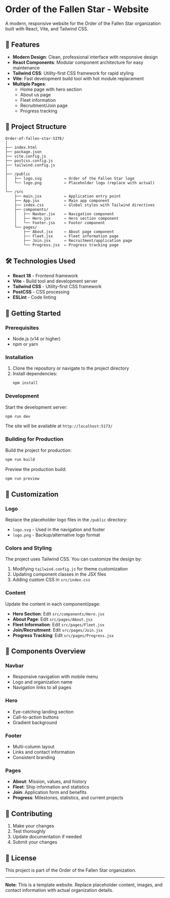# Order of the Fallen Star - Website

A modern, responsive website for the Order of the Fallen Star organization built with React, Vite, and Tailwind CSS.

## 🚀 Features

- **Modern Design**: Clean, professional interface with responsive design
- **React Components**: Modular component architecture for easy maintenance
- **Tailwind CSS**: Utility-first CSS framework for rapid styling
- **Vite**: Fast development build tool with hot module replacement
- **Multiple Pages**: 
  - Home page with hero section
  - About us page
  - Fleet information
  - Recruitment/Join page
  - Progress tracking

## 📁 Project Structure

```
Order-of-fallen-star-SITE/
│
├── index.html
├── package.json
├── vite.config.js
├── postcss.config.js
├── tailwind.config.js
│
├── /public
│   ├── logo.svg          ← Order of the Fallen Star logo
│   └── logo.png          ← Placeholder logo (replace with actual)
│
└── /src
    ├── main.jsx          ← Application entry point
    ├── App.jsx           ← Main app component
    ├── index.css         ← Global styles with Tailwind directives
    ├── components/
    │   ├── Navbar.jsx    ← Navigation component
    │   ├── Hero.jsx      ← Hero section component
    │   └── Footer.jsx    ← Footer component
    └── pages/
        ├── About.jsx     ← About page component
        ├── Fleet.jsx     ← Fleet information page
        ├── Join.jsx      ← Recruitment/application page
        └── Progress.jsx  ← Progress tracking page
```

## 🛠️ Technologies Used

- **React 18** - Frontend framework
- **Vite** - Build tool and development server
- **Tailwind CSS** - Utility-first CSS framework
- **PostCSS** - CSS processing
- **ESLint** - Code linting

## 🚀 Getting Started

### Prerequisites

- Node.js (v14 or higher)
- npm or yarn

### Installation

1. Clone the repository or navigate to the project directory
2. Install dependencies:
   ```bash
   npm install
   ```

### Development

Start the development server:
```bash
npm run dev
```

The site will be available at `http://localhost:5173/`

### Building for Production

Build the project for production:
```bash
npm run build
```

Preview the production build:
```bash
npm run preview
```

## 🎨 Customization

### Logo
Replace the placeholder logo files in the `/public` directory:
- `logo.svg` - Used in the navigation and footer
- `logo.png` - Backup/alternative logo format

### Colors and Styling
The project uses Tailwind CSS. You can customize the design by:
1. Modifying `tailwind.config.js` for theme customization
2. Updating component classes in the JSX files
3. Adding custom CSS in `src/index.css`

### Content
Update the content in each component/page:
- **Hero Section**: Edit `src/components/Hero.jsx`
- **About Page**: Edit `src/pages/About.jsx`
- **Fleet Information**: Edit `src/pages/Fleet.jsx`
- **Join/Recruitment**: Edit `src/pages/Join.jsx`
- **Progress Tracking**: Edit `src/pages/Progress.jsx`

## 📱 Components Overview

### Navbar
- Responsive navigation with mobile menu
- Logo and organization name
- Navigation links to all pages

### Hero
- Eye-catching landing section
- Call-to-action buttons
- Gradient background

### Footer
- Multi-column layout
- Links and contact information
- Consistent branding

### Pages
- **About**: Mission, values, and history
- **Fleet**: Ship information and statistics
- **Join**: Application form and benefits
- **Progress**: Milestones, statistics, and current projects

## 🤝 Contributing

1. Make your changes
2. Test thoroughly
3. Update documentation if needed
4. Submit your changes

## 📄 License

This project is part of the Order of the Fallen Star organization.

---

**Note**: This is a template website. Replace placeholder content, images, and contact information with actual organization details.
